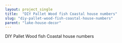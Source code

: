 ```yaml
---
layout: project_single
title:  "DIY Pallet Wood fish Coastal house numbers"
slug: "diy-pallet-wood-fish-coastal-house-numbers"
parent: "lake-house-decor"
---
```

DIY Pallet Wood fish Coastal house numbers